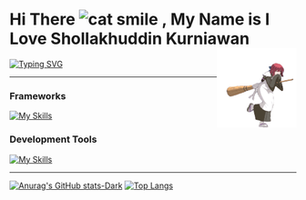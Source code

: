 
<p>
  <h1>
    Hi There
    <img src="https://raw.githubusercontent.com/Tarikul-Islam-Anik/Animated-Fluent-Emojis/master/Emojis/Smilies/Grinning%20Cat%20with%20Smiling%20Eyes.png" alt="cat smile" width="50" height="50" />
    , My Name is I Love Shollakhuddin Kurniawan
  <img src="https://github.com/lluuvvii/lluuvvii/blob/main/kohaku-melty-blood.gif" alt="Kohaku" width="140" height="140" align="right" />
  </h1>
  <a href="https://git.io/typing-svg"><img src="https://readme-typing-svg.demolab.com?font=Fira+Code&duration=2000&pause=1000&color=FF4545&background=FFFFFF00&center=false&vCenter=true&random=false&width=435&lines=A+fullstack+web+developer;flexible+and+dynamic+principle;Gamer+Casual;Otaku/Weeb;Classical+Music+Enjoyer" alt="Typing SVG" /></a>
</p>

---

### Frameworks

[![My Skills](https://skillicons.dev/icons?i=react,next,express,tailwind,bootstrap&theme=light)](https://skillicons.dev)

### Development Tools

[![My Skills](https://skillicons.dev/icons?i=git,mongodb,mysql,linux,mint,vscode,postman,prisma,vercel,docker&theme=light)](https://skillicons.dev)

---

[![Anurag's GitHub stats-Dark](https://github-readme-stats.vercel.app/api?username=lluuvvii&show_icons=true&theme=radical#gh-dark-mode-only)](https://github.com/anuraghazra/github-readme-stats#gh-dark-mode-only)
[![Top Langs](https://github-readme-stats.vercel.app/api/top-langs/?username=lluuvvii&bg_color=1a1a1a&text_color=FFFFFF&theme=radical#gh-dark-mode-only)](https://github.com/lluuvvii/github-readme-stats)

<!--
**lluuvvii/lluuvvii** is a ✨ _special_ ✨ repository because its `README.md` (this file) appears on your GitHub profile.

Here are some ideas to get you started:

- 🔭 I’m currently working on ...
- 🌱 I’m currently learning ...
- 👯 I’m looking to collaborate on ...
- 🤔 I’m looking for help with ...
- 💬 Ask me about ...
- 📫 How to reach me: ...
- 😄 Pronouns: ...
- ⚡ Fun fact: ...
-->
